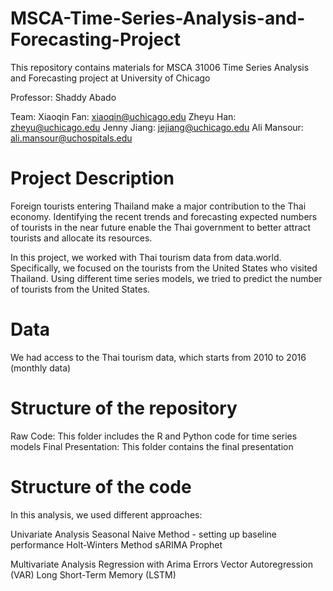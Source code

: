# MSCA-Time-Series-Analysis-and-Forecasting-Project

This repository contains materials for MSCA 31006 Time Series Analysis and Forecasting project at University of Chicago

Professor: Shaddy Abado

Team:
Xiaoqin Fan: xiaoqin@uchicago.edu
Zheyu Han: zheyu@uchicago.edu
Jenny Jiang: jejiang@uchicago.edu
Ali Mansour: ali.mansour@uchospitals.edu

# Project Description
Foreign tourists entering Thailand make a major contribution to the Thai economy. Identifying the recent trends and forecasting expected numbers of tourists in the near future enable the Thai government to better attract tourists and allocate its resources. 

In this project, we worked with Thai tourism data from data.world. Specifically, we focused on the tourists from the United States who visited Thailand. Using different time series models, we tried to predict the number of tourists from the United States.

# Data
We had access to the Thai tourism data, which starts from 2010 to 2016 (monthly data)

# Structure of the repository
Raw Code: This folder includes the R and Python code for time series models
Final Presentation: This folder contains the final presentation

# Structure of the code
In this analysis, we used different approaches:

Univariate Analysis
Seasonal Naive Method - setting up baseline performance
Holt-Winters Method
sARIMA
Prophet

Multivariate Analysis
Regression with Arima Errors
Vector Autoregression (VAR)
Long Short-Term Memory (LSTM)
